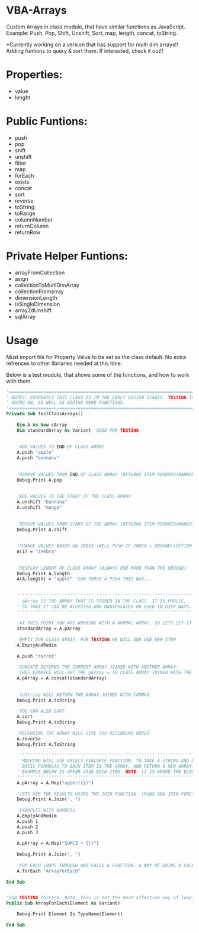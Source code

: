 # VBA-Arrays
Custom Arrays in class module, that have similar functions as JavaScript. Example: Push, Pop, Shift, Unshift, Sort, map, length, concat,  toString.

*Currently working on a version that has support for multi dim arrays!! Adding funtions to query & sort them. If interested, check it out!!

# Properties:
- value
- lenght

# Public Funtions:
- push
- pop
- shift
- unshift
- filter
- map
- forEach
- exists
- concat
- sort
- reverse
- toString
- toRange
- columnNumber
- returnColumn
- returnRow

# Private Helper Funtions:
- arrayFromCollection
- asign
- collectionToMultiDimArray
- collectionFromarray
- dimensionLength
- isSingleDimension
- array2dUnshift
- sqlArray

# Usage

Must import file for Property Value to be set as the class default.
No extra refrences to other libriaries needed at this time.

Below is a test module, that shows some of the functions, and how to work with them.

```vb
'==============================================================================
' NOTES: CURRENTLY THIS CLASS IS IN THE EARLY DESIGN STAGES. TESTING IS STILL
' GOING ON, AS WELL AS ADDING MORE FUNCTIONS.
'==============================================================================
Private Sub testClassArrays()
  
    Dim A As New cArray
    Dim standardArray As Variant 'USED FOR TESTING
    
    
    'ADD VALUES TO END OF CLASS ARRAY
    A.push "apple"
    A.push "bannana"
    
    
    'REMOVE VALUES FROM END OF CLASS ARRAY (RETURNS ITEM REMOVED(BANNANA))
    Debug.Print A.pop
    
    
    'ADD VALUES TO THE START OF THE CLASS ARRAY
    A.unshift "bannana"
    A.unshift "mango"
    
    
    'REMOVE VALUES FROM START OF THE ARRAY (RETURNS ITEM REMOVED(MANGO))
    Debug.Print A.shift
    
    
    'CHANGE VALUES BASED ON INDEX (WILL PUSH IF INDEX > UBOUND)(OPTION BASE 0)
    A(1) = "zeebra"
    
    
    'DISPLAY LENGHT OF CLASS ARRAY (ALWAYS ONE MORE THAN THE UBOUND)
    Debug.Print A.length
    A(A.length) = "apple" 'CAN FORCE A PUSH THIS WAY...
    
    
    '''''''''''''''''''''''''''''''''''''''''''''''''''''''''''''''''''
    ' pArray IS THE ARRAY THAT IS STORED IN THE CLASS. IT IS PUBLIC,
    ' SO THAT IT CAN BE ACCESSED AND MANIPULATED OR USED IN DIFF WAYS.
    '''''''''''''''''''''''''''''''''''''''''''''''''''''''''''''''''''
    
    'AT THIS POINT YOU ARE WORKING WITH A NORMAL ARRAY, SO LETS SET IT TO A VAR
    standardArray = A.pArray
    
    'EMPTY OUR CLASS ARRAY, FOR TESTING WE WILL ADD ONE NEW ITEM
    A.EmptyAndRedim
    
    A.push "carrot"
    
    'CONCATE RETURNS THE CURRENT ARRAY JOINED WITH ANOTHER ARRAY.
    'THIS EXAMPLE WILL SET THE pArray = TO CLASS ARRAY JOINED WITH THE STANDARD ARRAY
    A.pArray = A.concat(standardArray)
    
    
    'toString WILL RETURN THE ARRAY JOINED WITH COMMAS
    Debug.Print A.toString
    
    'YOU CAN ALSO SORT
    A.sort
    Debug.Print A.toString
    
    'REVERSING THE ARRAY WILL GIVE YOU DECENDING ORDER
    A.reverse
    Debug.Print A.ToString
    
    ''''''''''''''''''''''''''''''''''''''''''''''''''''''''''''''''''''''''''''''
    ' MAPPING WILL USE EXCELS EVALUATE FUNCTION, TO TAKE A STRING AND DO
    ' BASIC FORMULAS TO EACH ITEM IN THE ARRAY, AND RETURN A NEW ARRAY.
    ' EXAMPLE BELOW IS UPPER CASE EACH ITEM. NOTE: {} IS WHERE THE ELEMENT WILL GO.
    ''''''''''''''''''''''''''''''''''''''''''''''''''''''''''''''''''''''''''''''
    A.pArray = A.Map("upper({})")
    
    'LETS SEE THE RESULTS USING THE JOIN FUNCTION. (RUNS VBA JOIN FUNCTION)
    Debug.Print A.Join(", ")
    
    'EXAMPLES WITH NUMBERS
    A.EmptyAndRedim
    A.push 1
    A.push 2
    A.push 3
    
    A.pArray = A.Map("SUM(2 * {})")
    
    Debug.Print A.Join(", ")
    
    'FOR EACH LOOPS THROUGH AND CALLS A FUNCTION. A WAY OF DOING A CALLBACK FUNCTION. (NOT SUGGESTED FOR LARGE ARRAYS)
    A.forEach "ArrayForEach"
    
End Sub


'SUB TESTING forEach. Note, this is not the most effective way of looping arrays. Mostly used for on the spot coding..
Public Sub ArrayForEach(Element As Variant)

    Debug.Print Element Is TypeName(Element)
    
End Sub


```
